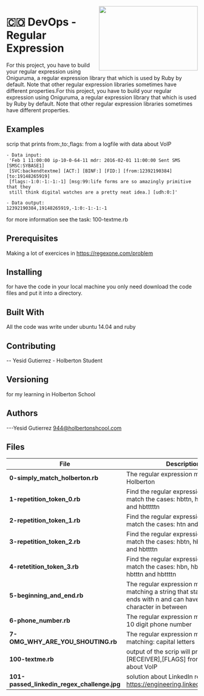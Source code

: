 <p>
<img width="260" height="170" src="https://davidjohncoleman.com/wp-djc/wp-content/uploads/2017/06/HBTN-Borderless-CMYK-Logo-Vertical-Color-Black@1200ppi-300x236.png" align="right" >
</p>





# :colombia: DevOps -Regular Expression                                         
For this project, you have to build your regular expression using Oniguruma, a regular expression library that which is used by Ruby by default. Note that other regular expression libraries sometimes have different properties.For this project, you have to build your regular expression using Oniguruma, a regular expression library that which is used by Ruby by default. Note that other regular expression libraries sometimes have different properties.
## Examples                                                                     
scrip that prints from:,to:,flags: from a logfile with data about VoIP
```
- Data input:
 'Feb 1 11:00:00 ip-10-0-64-11 mdr: 2016-02-01 11:00:00 Sent SMS [SMSC:SYBASE1] 
 [SVC:backendtextme] [ACT:] [BINF:] [FID:] [from:12392190384] [to:19148265919]  
 [flags:-1:0:-1:-1:-1] [msg:99:life forms are so amazingly primitive that they  
 still think digital watches are a pretty neat idea.] [udh:0:]'                 
                                                                                
- Data output:                                                                  
12392190384,19148265919,-1:0:-1:-1:-1                                           
```
for more information see the task: 100-textme.rb                                
## Prerequisites
Making a lot of exercices in https://regexone.com/problem                                           
## Installing

for have the code in your local machine you only need download the code files and put it into a directory.
## Built With

All the code was write under ubuntu 14.04 and ruby                              


## Contributing

-- Yesid Gutierrez - Holberton Student                                          

## Versioning
for my learning in Holberton School

## Authors

---Yesid Gutierrez  944@holbertonshcool.com                                    
                                                                               
## Files

|             File               |             Description                  |
|--------------------------------| ---------------------------------------- |
|**0-simply_match_holberton.rb**| The regular expression must match Holberton|
|**1-repetition_token_0.rb**| Find the regular expression that will match the cases: hbttn, hbtttn, hbttttn and hbtttttn|
|**2-repetition_token_1.rb**| Find the regular expression that will match the cases: htn and hbtn|
|**3-repetition_token_2.rb**| Find the regular expression that will match the cases: hbtn, hbttn, hbtttn and hbttttn|
|**4-retetition_token_3.rb**| Find the regular expression that will match the cases: hbn, hbtn, hbttn, hbtttn and hbttttn|
|**5-beginning_and_end.rb**| The regular expression must be exactly matching a string that starts with h ends with n and can have any single character in between|
|**6-phone_number.rb**| The regular expression must match a 10 digit phone number|
|**7-OMG_WHY_ARE_YOU_SHOUTING.rb**| The regular expression must be only matching: capital letters|
|**100-textme.rb**| output of the scrip will print: [SENDER],[RECEIVER],[FLAGS] from a log file about VoIP|
|**101-passed_linkedin_regex_challenge.jpg**| solution about LinkedIn regex puzzle: https://engineering.linkedin.com/puzzle|